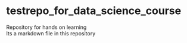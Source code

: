 # testrepo_for_data_science_course
Repository for hands on learning  
Its a markdown file in this repository
